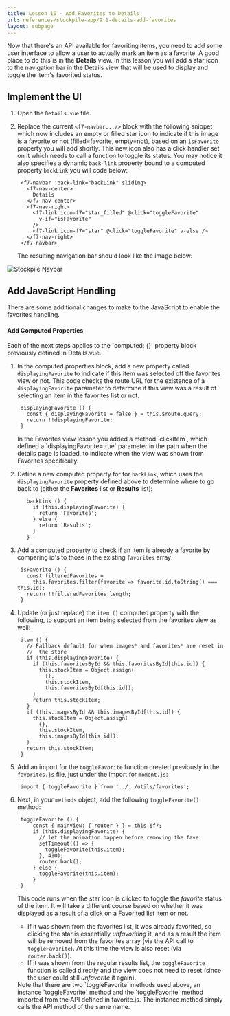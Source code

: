 ```yaml
---
title: Lesson 10 - Add Favorites to Details
url: references/stockpile-app/9.1-details-add-favorites
layout: subpage
---
```


Now that there's an API available for favoriting items, you need to add some user interface to allow a user to actually mark an item as a favorite. A good place to do this is in the **Details** view. In this lesson you will add a star icon to the navigation bar in the Details view that will be used to display and toggle the item's favorited status.

## Implement the UI
1. Open the `Details.vue` file.
2. Replace the current `<f7-navbar.../>` block with the following snippet which now includes an empty or filled star icon to indicate if this image is a favorite or not (filled=favorite, empty=not), based on an `isFavorite` property you will add shortly. This new icon also has a click handler set on it which needs to call a function to toggle its status. You may notice it also specifies a dynamic `back-link` property bound to a computed property `backLink` you will code below: 

		<f7-navbar :back-link="backLink" sliding>
		  <f7-nav-center>
		    Details
		  </f7-nav-center>
		  <f7-nav-right>
		    <f7-link icon-f7="star_filled" @click="toggleFavorite"
		      v-if="isFavorite"
		    />
		    <f7-link icon-f7="star" @click="toggleFavorite" v-else />
		  </f7-nav-right>
		</f7-navbar>

    The resulting navigation bar should look like the image below:
  <img class="mobile-image" src="/images/stockpile/navbar2.png" alt="Stockpile Navbar"/>

## Add JavaScript Handling
There are some additional changes to make to the JavaScript to enable the favorites handling. 

#### Add Computed Properties
<div class="alert--info">Each of the next steps applies to the `computed: {}` property block previously defined in Details.vue.</div>

1. In the computed properties block, add a new property called `displayingFavorite` to indicate if this item was selected off the favorites view or not. This code checks the route URL for the existence of a `displayingFavorite` parameter to determine if this view was a result of selecting an item in the favorites list or not.

		displayingFavorite () {
		  const { displayingFavorite = false } = this.$route.query;
		  return !!displayingFavorite;
		}
        
    <div class="alert--tip">In the Favorites view lesson you added a method `clickItem`, which defined a `displayingFavorite=true` parameter in the path when the details page is loaded, to indicate when the view was shown from Favorites specifically. </div>
   
2. Define a new computed property for for `backLink`, which uses the `displayingFavorite` property defined above  to determine where to go back to (either the **Favorites** list or **Results** list): 

		
		  backLink () {
		    if (this.displayingFavorite) {
		      return 'Favorites';
		    } else {
		      return 'Results';
		    }
		  }

3. Add a computed property to check if an item is already a favorite by comparing id's to those in the existing `favorites` array: 

		isFavorite () {
		  const filteredFavorites =
		    this.favorites.filter(favorite => favorite.id.toString() === this.id);
		  return !!filteredFavorites.length;
		}
		
4. Update (or just replace) the `item ()` computed property with the following, to support an item being selected from the favorites view as well:

		item () {
		  // Fallback default for when images* and favorites* are reset in
		  //  the store
		  if (this.displayingFavorite) {
		    if (this.favoritesById && this.favoritesById[this.id]) {
		      this.stockItem = Object.assign(
		        {},
		        this.stockItem,
		        this.favoritesById[this.id]);
		    }
		    return this.stockItem;
		  }
		  if (this.imagesById && this.imagesById[this.id]) {
		    this.stockItem = Object.assign(
		      {},
		      this.stockItem,
		      this.imagesById[this.id]);
		  }
		  return this.stockItem;
		}


5. Add an import for the `toggleFavorite` function created previously in the `favorites.js` file, just under the import for `moment.js`: 

		import { toggleFavorite } from '../../utils/favorites';

6. Next, in your `methods` object, add the following `toggleFavorite()` method:

		toggleFavorite () {
            const { mainView: { router } } = this.$f7;
            if (this.displayingFavorite) {
              // let the animation happen before removing the fave
              setTimeout(() => {
                toggleFavorite(this.item);
              }, 410);
              router.back();
            } else {
              toggleFavorite(this.item);
            }
        },

	This code runs when the star icon is clicked to toggle the *favorite* status of the item. It will take a different course based on whether it was displayed as a result of a click on a Favorited list item or not. 
    - If it was shown from the favorites list, it was already favorited, so clicking the star is essentially *unfavoriting* it, and as a result the item will be removed from the favorites array (via the API call to `toggleFavorite`). At this time the view is also reset (via `router.back()`). 
    - If it was shown from the regular results list, the `toggleFavorite` function is called directly and the view does not need to reset (since the user could still *unfavorite* it again). 
    
    <div class="alert--tip">Note that there are two `toggleFavorite` methods used above, an instance `toggleFavorite` method and the `toggleFavorite` method imported from the API defined in favorite.js. The instance method simply calls the API method of the same name.</div>
	



